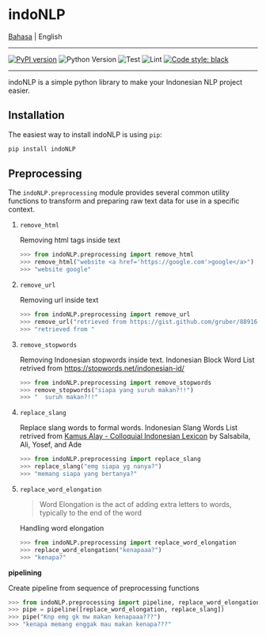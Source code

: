 # indoNLP

[Bahasa](https://github.com/Hyuto/indo-nlp/blob/master/README.md) | English

---

[![PyPI version](https://badge.fury.io/py/indoNLP.svg)](https://badge.fury.io/py/indoNLP)
![Python Version](https://img.shields.io/badge/python-≥3.7-blue?logo=python)
![Test](https://github.com/Hyuto/indo-nlp/actions/workflows/testing.yaml/badge.svg)
![Lint](https://github.com/Hyuto/indo-nlp/actions/workflows/linting.yaml/badge.svg)
[![Code style: black](https://img.shields.io/badge/code%20style-black-000000.svg)](https://github.com/psf/black)

---

indoNLP is a simple python library to make your Indonesian NLP project easier.

## Installation

The easiest way to install indoNLP is using `pip`:

```bash
pip install indoNLP
```

## Preprocessing

The `indoNLP.preprocessing` module provides several common utility functions to transform and
preparing raw text data for use in a specific context.

1. `remove_html`

   Removing html tags inside text

   ```python
   >>> from indoNLP.preprocessing import remove_html
   >>> remove_html("website <a href='https://google.com'>google</a>")
   >>> "website google"
   ```

2. `remove_url`

   Removing url inside text

   ```python
   >>> from indoNLP.preprocessing import remove_url
   >>> remove_url("retrieved from https://gist.github.com/gruber/8891611")
   >>> "retrieved from "
   ```

3. `remove_stopwords`

   Removing Indonesian stopwords inside text.
   Indonesian Block Word List retrived from https://stopwords.net/indonesian-id/

   ```python
   >>> from indoNLP.preprocessing import remove_stopwords
   >>> remove_stopwords("siapa yang suruh makan?!!")
   >>> "  suruh makan?!!"
   ```

4. `replace_slang`

   Replace slang words to formal words.
   Indonesian Slang Words List retrived from
   [Kamus Alay - Colloquial Indonesian Lexicon](https://github.com/nasalsabila/kamus-alay)
   by Salsabila, Ali, Yosef, and Ade

   ```python
   >>> from indoNLP.preprocessing import replace_slang
   >>> replace_slang("emg siapa yg nanya?")
   >>> "memang siapa yang bertanya?"
   ```

5. `replace_word_elongation`

   > Word Elongation is the act of adding extra letters to words, typically to the end of the word

   Handling word elongation

   ```python
   >>> from indoNLP.preprocessing import replace_word_elongation
   >>> replace_word_elongation("kenapaaa?")
   >>> "kenapa?"
   ```

**pipelining**

Create pipeline from sequence of preprocessing functions

```python
>>> from indoNLP.preprocessing import pipeline, replace_word_elongation, replace_slang
>>> pipe = pipeline([replace_word_elongation, replace_slang])
>>> pipe("Knp emg gk mw makan kenapaaa???")
>>> "kenapa memang enggak mau makan kenapa???"
```
